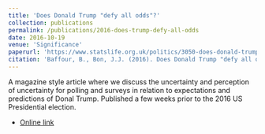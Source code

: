```yaml
---
title: 'Does Donald Trump "defy all odds"?'
collection: publications
permalink: /publications/2016-does-trump-defy-all-odds
date: 2016-10-19
venue: 'Significance'
paperurl: 'https://www.statslife.org.uk/politics/3050-does-donald-trump-defy-all-odds'
citation: 'Baffour, B., Bon, J.J. (2016). Does Donald Trump "defy all odds"? Significance.'
---
```


A magazine style article where we discuss the uncertainty and perception of uncertainty for polling and surveys in relation to expectations and predictions of Donal Trump. Published a few weeks prior to the 2016 US Presidential election.

* [Online link](https://www.statslife.org.uk/politics/3050-does-donald-trump-defy-all-odds)
